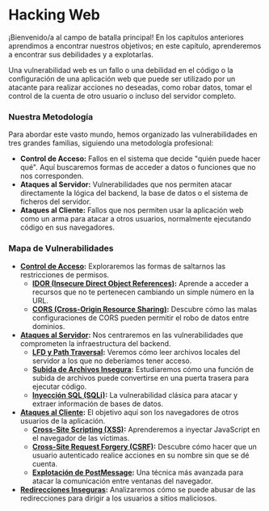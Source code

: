 # Hacking Web

¡Bienvenido/a al campo de batalla principal! En los capítulos anteriores aprendimos a encontrar nuestros objetivos; en este capítulo, aprenderemos a encontrar sus debilidades y a explotarlas.

Una vulnerabilidad web es un fallo o una debilidad en el código o la configuración de una aplicación web que puede ser utilizado por un atacante para realizar acciones no deseadas, como robar datos, tomar el control de la cuenta de otro usuario o incluso del servidor completo.

### Nuestra Metodología

Para abordar este vasto mundo, hemos organizado las vulnerabilidades en tres grandes familias, siguiendo una metodología profesional:

* **Control de Acceso:** Fallos en el sistema que decide "quién puede hacer qué". Aquí buscaremos formas de acceder a datos o funciones que no nos corresponden.
* **Ataques al Servidor:** Vulnerabilidades que nos permiten atacar directamente la lógica del backend, la base de datos o el sistema de ficheros del servidor.
* **Ataques al Cliente:** Fallos que nos permiten usar la aplicación web como un arma para atacar a otros usuarios, normalmente ejecutando código en sus navegadores.

### Mapa de Vulnerabilidades

* **[Control de Acceso](./04a-control-de-acceso/README.md):** Exploraremos las formas de saltarnos las restricciones de permisos.
  * **[IDOR (Insecure Direct Object References)](./04a-control-de-acceso/idor.md):** Aprende a acceder a recursos que no te pertenecen cambiando un simple número en la URL.
  * **[CORS (Cross-Origin Resource Sharing)](./04a-control-de-acceso/cors.md):** Descubre cómo las malas configuraciones de CORS pueden permitir el robo de datos entre dominios.
* **[Ataques al Servidor](./04b-ataques-al-servidor/README.md):** Nos centraremos en las vulnerabilidades que comprometen la infraestructura del backend.
  * **[LFD y Path Traversal](./04b-ataques-al-servidor/lfd-y-path-traversal.md):** Veremos cómo leer archivos locales del servidor a los que no deberíamos tener acceso.
  * **[Subida de Archivos Insegura](./04b-ataques-al-servidor/subida-de-archivos.md):** Estudiaremos cómo una función de subida de archivos puede convertirse en una puerta trasera para ejecutar código.
  * **[Inyección SQL (SQLi)](./04b-ataques-al-servidor/sqli.md):** La vulnerabilidad clásica para atacar y extraer información de bases de datos.
* **[Ataques al Cliente](./04c-ataques-al-cliente/README.md):** El objetivo aquí son los navegadores de otros usuarios de la aplicación.
  * **[Cross-Site Scripting (XSS)](./04c-ataques-al-cliente/xss.md):** Aprenderemos a inyectar JavaScript en el navegador de las víctimas.
  * **[Cross-Site Request Forgery (CSRF)](./04c-ataques-al-cliente/csrf.md):** Descubre cómo hacer que un usuario autenticado realice acciones en su nombre sin que se dé cuenta.
  * **[Explotación de PostMessage](./04c-ataques-al-cliente/postmessage.md):** Una técnica más avanzada para atacar la comunicación entre ventanas del navegador.
* **[Redirecciones Inseguras](./04d-redirecciones-inseguras.md):** Analizaremos cómo se puede abusar de las redirecciones para dirigir a los usuarios a sitios maliciosos.
